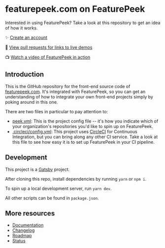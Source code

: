 # featurepeek.com on FeaturePeek

Interested in using FeaturePeek? Take a look at this repository to get an idea of how it works.

✨ [Create an account](https://dashboard.featurepeek.com)

🔮 [View pull requests for links to live demos](https://github.com/featurepeek/marketing-website/pulls)

📺 [Watch a video of FeaturePeek in action](https://www.youtube.com/watch?v=14UwLG1jQwU)

## Introduction

This is the GitHub repository for the front-end source code of [featurepeek.com](https://featurepeek.com). It's integrated with FeaturePeek, so you can get an understanding of how to integrate your own front-end projects simply by poking around in this one. 

There are two files in particular to pay attention to:

- [peek.yml](https://github.com/featurepeek/marketing-website/blob/dev/peek.yml): This is the project config file -- it's how you indicate which of your organization's repositories you'd like to spin up on FeaturePeek. 
- [.circleci/config.yml](https://github.com/featurepeek/marketing-website/blob/dev/.circleci/config.yml#L71): This project uses [CircleCI](https://circleci.com) for Continuous Integration, but you can bring along any other CI service. Take a look at this file to see how easy it is to set up FeaturePeek in your CI pipeline. 

## Development

This project is a [Gatsby](http://gatsbyjs.org) project. 

After cloning this repo, install dependencies by running `yarn` or `npm i`. 

To spin up a local development server, run `yarn dev`. 

All other scripts can be found in `package.json`.

## More resources

- [Documentation](https://docs.featurepeek.com/)
- [Changelog](https://headwayapp.co/featurepeek-changelog)
- [Roadmap](https://trello.com/b/KlPuYOCp/featurepeek-public-roadmap)
- [Status](https://updown.io/ratp)
